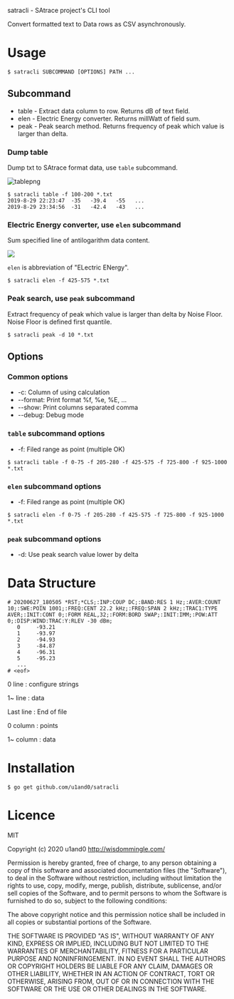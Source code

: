 satracli - SAtrace project's CLI tool

Convert formatted text to Data rows as CSV asynchronously.

# Usage

```
$ satracli SUBCOMMAND [OPTIONS] PATH ...
```

## Subcommand
* table - Extract data column to row. Returns dB of text field.
* elen  - Electric Energy converter. Returns millWatt of field sum.
* peak  - Peak search method. Returns frequency of peak which value is larger than delta.


### Dump table
Dump txt to SAtrace format data, use `table` subcommand.

![tablepng](https://raw.githubusercontent.com/u1and0/satracli/u1and0-patch-1/gosatrace.png)

```
$ satracli table -f 100-200 *.txt
2019-8-29 22:23:47  -35   -39.4   -55   ...
2019-8-29 23:34:56  -31   -42.4   -43   ...
```

### Electric Energy converter, use `elen` subcommand
Sum specified line of antilogarithm data content.

<img src="https://latex.codecogs.com/gif.latex?f(x)=\sum_{i=m}^n10^\frac{x_i}{10}"/>

`elen` is abbreviation of "ELectric ENergy".

```
$ satracli elen -f 425-575 *.txt
```


### Peak search, use `peak` subcommand
Extract frequency of peak which value is larger than delta by Noise Floor.
Noise Floor is defined first quantile.

```
$ satracli peak -d 10 *.txt
```

## Options
### Common options
* -c: Column of using calculation
* --format: Print format %f, %e, %E, ...
* --show: Print columns separated comma
* --debug: Debug mode

### `table` subcommand options
* -f: Filed range as point (multiple OK)

```
$ satracli table -f 0-75 -f 205-280 -f 425-575 -f 725-800 -f 925-1000 *.txt
```



### `elen` subcommand options
* -f: Filed range as point (multiple OK)

```
$ satracli elen -f 0-75 -f 205-280 -f 425-575 -f 725-800 -f 925-1000 *.txt
```


### `peak` subcommand options
* -d: Use peak search value lower by delta


# Data Structure
```
# 20200627_180505 *RST;*CLS;:INP:COUP DC;:BAND:RES 1 Hz;:AVER:COUNT 10;:SWE:POIN 1001;:FREQ:CENT 22.2 kHz;:FREQ:SPAN 2 kHz;:TRAC1:TYPE AVER;:INIT:CONT 0;:FORM REAL,32;:FORM:BORD SWAP;:INIT:IMM;:POW:ATT 0;:DISP:WIND:TRAC:Y:RLEV -30 dBm;
   0     -93.21
   1     -93.97
   2     -94.93
   3     -84.87
   4     -96.31
   5     -95.23
   ...
# <eof>
```

0  line   : configure strings

1~ line   : data

Last line : End of file

0  column : points

1~ column : data


# Installation

```
$ go get github.com/u1and0/satracli
```


# Licence
MIT

Copyright (c) 2020 u1and0
http://wisdommingle.com/

Permission is hereby granted, free of charge, to any person obtaining a
copy of this software and associated documentation files (the
"Software"), to deal in the Software without restriction, including
without limitation the rights to use, copy, modify, merge, publish,
distribute, sublicense, and/or sell copies of the Software, and to
permit persons to whom the Software is furnished to do so, subject to
the following conditions:

The above copyright notice and this permission notice shall be
included in all copies or substantial portions of the Software.

THE SOFTWARE IS PROVIDED "AS IS", WITHOUT WARRANTY OF ANY KIND,
EXPRESS OR IMPLIED, INCLUDING BUT NOT LIMITED TO THE WARRANTIES OF
MERCHANTABILITY, FITNESS FOR A PARTICULAR PURPOSE AND
NONINFRINGEMENT. IN NO EVENT SHALL THE AUTHORS OR COPYRIGHT HOLDERS BE
LIABLE FOR ANY CLAIM, DAMAGES OR OTHER LIABILITY, WHETHER IN AN ACTION
OF CONTRACT, TORT OR OTHERWISE, ARISING FROM, OUT OF OR IN CONNECTION
WITH THE SOFTWARE OR THE USE OR OTHER DEALINGS IN THE SOFTWARE.
